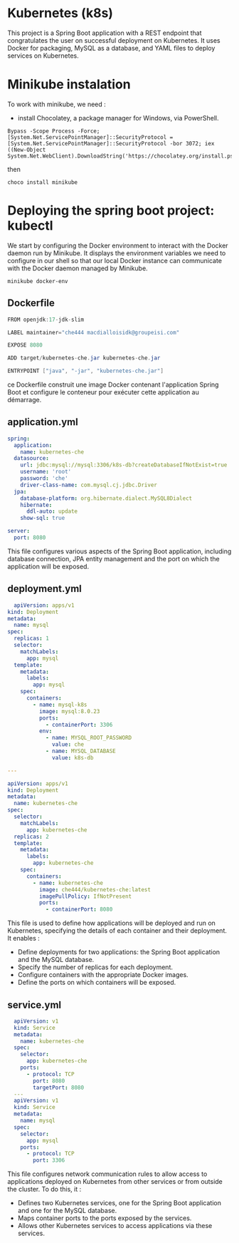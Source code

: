# Kubernetes (k8s)
This project is a Spring Boot application with a REST endpoint that congratulates the user on successful deployment on Kubernetes. 
It uses Docker for packaging, MySQL as a database, and YAML files to deploy services on Kubernetes.

# Minikube instalation
To work with minikube, we need :
- install Chocolatey, a package manager for Windows, via PowerShell. 
```chocolatey
Bypass -Scope Process -Force; [System.Net.ServicePointManager]::SecurityProtocol = [System.Net.ServicePointManager]::SecurityProtocol -bor 3072; iex ((New-Object System.Net.WebClient).DownloadString('https://chocolatey.org/install.ps1'))
```
then
```chocolatey
choco install minikube
```
# Deploying the spring boot project: kubectl
We start by configuring the Docker environment to interact with the Docker daemon run by Minikube. 
It displays the environment variables we need to configure in our shell so that our local Docker instance can communicate with the Docker daemon managed by Minikube.
```minikube
minikube docker-env
```
## Dockerfile
```java
FROM openjdk:17-jdk-slim

LABEL maintainer="che444 macdialloisidk@groupeisi.com"

EXPOSE 8080

ADD target/kubernetes-che.jar kubernetes-che.jar

ENTRYPOINT ["java", "-jar", "kubernetes-che.jar"]
```
ce Dockerfile construit une image Docker contenant l'application Spring Boot et configure le conteneur pour exécuter cette application au démarrage.

## application.yml
```yml
spring:
  application:
    name: kubernetes-che
  datasource:
    url: jdbc:mysql://mysql:3306/k8s-db?createDatabaseIfNotExist=true
    username: 'root'
    password: 'che'
    driver-class-name: com.mysql.cj.jdbc.Driver
  jpa:
    database-platform: org.hibernate.dialect.MySQL8Dialect
    hibernate:
      ddl-auto: update
    show-sql: true

server:
  port: 8080
```
This file configures various aspects of the Spring Boot application, including database connection, JPA entity management and the port on which the application will be exposed.

## deployment.yml
```yml
  apiVersion: apps/v1
kind: Deployment
metadata:
  name: mysql
spec:
  replicas: 1
  selector:
    matchLabels:
      app: mysql
  template:
    metadata:
      labels:
        app: mysql
    spec:
      containers:
        - name: mysql-k8s
          image: mysql:8.0.23
          ports:
            - containerPort: 3306
          env:
            - name: MYSQL_ROOT_PASSWORD
              value: che
            - name: MYSQL_DATABASE
              value: k8s-db

---

apiVersion: apps/v1
kind: Deployment
metadata:
  name: kubernetes-che
spec:
  selector:
    matchLabels:
      app: kubernetes-che
  replicas: 2
  template:
    metadata:
      labels:
        app: kubernetes-che
    spec:
      containers:
        - name: kubernetes-che
          image: che444/kubernetes-che:latest
          imagePullPolicy: IfNotPresent
          ports:
            - containerPort: 8080

```
This file is used to define how applications will be deployed and run on Kubernetes, specifying the details of each container and their deployment. It enables :
- Define deployments for two applications: the Spring Boot application and the MySQL database.
- Specify the number of replicas for each deployment.
- Configure containers with the appropriate Docker images.
- Define the ports on which containers will be exposed.

## service.yml
```yml
  apiVersion: v1
  kind: Service
  metadata:
    name: kubernetes-che
  spec:
    selector:
      app: kubernetes-che
    ports:
      - protocol: TCP
        port: 8080
        targetPort: 8080
  ---
  apiVersion: v1
  kind: Service
  metadata:
    name: mysql
  spec:
    selector:
      app: mysql
    ports:
      - protocol: TCP
        port: 3306
```
This file configures network communication rules to allow access to applications deployed on Kubernetes from other services or from outside the cluster. To do this, it :
- Defines two Kubernetes services, one for the Spring Boot application and one for the MySQL database.
- Maps container ports to the ports exposed by the services.
- Allows other Kubernetes services to access applications via these services.
